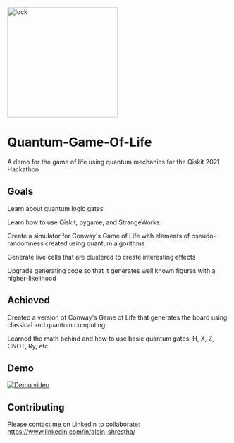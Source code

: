 <img src="https://github.com/Albisourous/quantumgameoflife/blob/main/generated.png" alt="lock" width="250"/>

# Quantum-Game-Of-Life

A demo for the game of life using quantum mechanics for the Qiskit 2021 Hackathon

## Goals

Learn about quantum logic gates

Learn how to use Qiskit, pygame, and StrangeWorks

Create a simulator for Conway's Game of Life with elements of pseudo-randomness created using quantum algorithms

Generate live cells that are clustered to create interesting effects

Upgrade generating code so that it generates well known figures with a higher-likelihood

## Achieved

Created a version of Conway's Game of Life that generates the board using classical and quantum computing

Learned the math behind and how to use basic quantum gates: H, X, Z, CNOT, Ry, etc.

## Demo

[![Demo video](https://img.youtube.com/vi/BCmhTOcN52A/0.jpg)](https://youtu.be/BCmhTOcN52A "Quantum-Game-Of-Life Demo")

## Contributing

Please contact me on LinkedIn to collaborate: https://www.linkedin.com/in/albin-shrestha/
